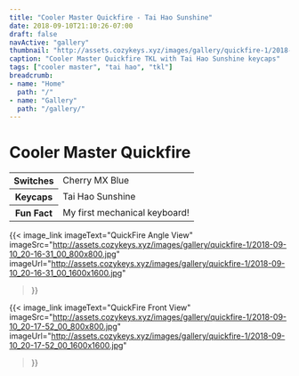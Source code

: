 ```yaml
---
title: "Cooler Master Quickfire - Tai Hao Sunshine"
date: 2018-09-10T21:10:26-07:00
draft: false
navActive: "gallery"
thumbnail: "http://assets.cozykeys.xyz/images/gallery/quickfire-1/2018-09-10_20-16-31_00_800x800.jpg"
caption: "Cooler Master Quickfire TKL with Tai Hao Sunshine keycaps"
tags: ["cooler master", "tai hao", "tkl"]
breadcrumb:
- name: "Home"
  path: "/"
- name: "Gallery"
  path: "/gallery/"
---
```


# Cooler Master Quickfire

<table class="table table-hover">
    <tbody>
        <tr>
            <th scope="row">Switches</td>
            <td>Cherry MX Blue</td>
        </tr>
        <tr>
            <th scope="row">Keycaps</td>
            <td>Tai Hao Sunshine</td>
        </tr>
        <tr>
            <th scope="row">Fun Fact</td>
            <td>My first mechanical keyboard!</td>
        </tr>
    </tbody>
</table>

{{<
    image_link
        imageText="QuickFire Angle View"
        imageSrc="http://assets.cozykeys.xyz/images/gallery/quickfire-1/2018-09-10_20-16-31_00_800x800.jpg"
        imageUrl="http://assets.cozykeys.xyz/images/gallery/quickfire-1/2018-09-10_20-16-31_00_1600x1600.jpg"
>}}

{{<
    image_link
        imageText="QuickFire Front View"
        imageSrc="http://assets.cozykeys.xyz/images/gallery/quickfire-1/2018-09-10_20-17-52_00_800x800.jpg"
        imageUrl="http://assets.cozykeys.xyz/images/gallery/quickfire-1/2018-09-10_20-17-52_00_1600x1600.jpg"
>}}

